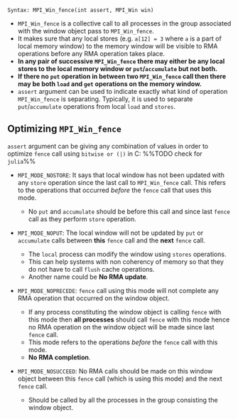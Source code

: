 `Syntax: MPI_Win_fence(int assert, MPI_Win win)`

- `MPI_Win_fence` is a collective call to all processes in the group associated with the window object pass to `MPI_Win_fence`.
- It makes sure that any local stores (e.g. `a[12] = 3` where `a` is a part of local memory window) to the memory window will be visible to RMA operations before any RMA operation takes place.
- **In any pair of successive `MPI_Win_fence` there may either be any local stores to the local memory window or `put`/`accumulate` but not both.**
- **If there no `put` operation in between two `MPI_Win_fence` call then there may be both `load` and `get` operations on the memory window.**
- `assert` argument can be used to indicate exactly what kind of operation `MPI_Win_fence` is separating. Typically, it is used to separate `put`/`accumulate` operations from local `load` and `stores`.

## Optimizing `MPI_Win_fence`

`assert` argument can be giving any combination of values in order to optimize `fence` call using `bitwise or (|)` in C:  %%TODO check for `julia`%%

- `MPI_MODE_NOSTORE`: It says that local window has not been updated with any `store` operation since the last call to `MPI_Win_fence` call. This refers to the operations that occurred *before* the `fence` call that uses this mode.
	- No `put` and `accumulate` should be before this call and since last `fence` call as they perform `store` operation.

- `MPI_MODE_NOPUT`:  The local window will not be updated by `put` or `accumulate` calls between **this** `fence` call and the **next** `fence` call.
	- The `local` process can modify the window using `stores` operations.
	- This can help systems with non coherency of memory so that they do not have to call `flush` cache operations.
	- Another name could be **No RMA update**.

- `MPI_MODE_NOPRECEDE`: `fence` call using this mode will not complete any RMA operation that occurred on the window object. 
	- If any process constituting the window object is calling `fence` with this mode then **all processes** should call `fence` with this mode hence no RMA operation on the window object will be made since last `fence` call.
	- This mode refers to the operations *before* the `fence` call with this mode.
	- **No RMA completion**.

- `MPI_MODE_NOSUCCEED`: No RMA calls should be made on this window object between this `fence` call (which is using this mode) and the next `fence` call.
	- Should be called by all the processes in the group consisting the window object.